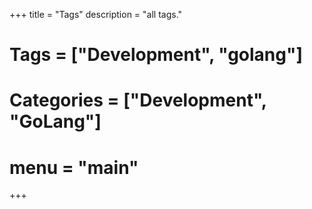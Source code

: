 +++
title = "Tags"
description = "all tags."
# Tags = ["Development", "golang"]
# Categories = ["Development", "GoLang"]
# menu = "main"
+++
